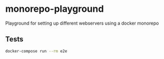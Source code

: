 # monorepo-playground
Playground for setting up different webservers using a docker monorepo

## Tests

```bash
docker-compose run --rm e2e
```
